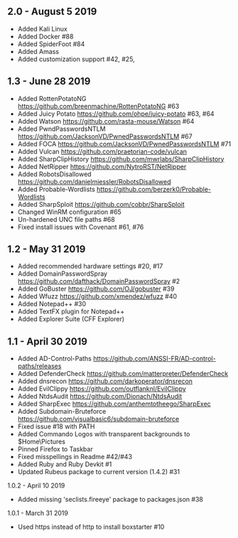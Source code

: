 ## 2.0 - August 5 2019
- Added Kali Linux
- Added Docker #88
- Added SpiderFoot #84
- Added Amass 
- Added customization support #42, #25, 

## 1.3 - June 28 2019
- Added RottenPotatoNG https://github.com/breenmachine/RottenPotatoNG #63
- Added Juicy Potato https://github.com/ohpe/juicy-potato #63, #64
- Added Watson https://github.com/rasta-mouse/Watson #64
- Added PwndPasswordsNTLM https://github.com/JacksonVD/PwnedPasswordsNTLM #67
- Added FOCA https://github.com/JacksonVD/PwnedPasswordsNTLM #71 
- Added Vulcan https://github.com/praetorian-code/vulcan
- Added SharpClipHistory https://github.com/mwrlabs/SharpClipHistory
- Added NetRipper https://github.com/NytroRST/NetRipper
- Added RobotsDisallowed https://github.com/danielmiessler/RobotsDisallowed
- Added Probable-Wordlists https://github.com/berzerk0/Probable-Wordlists
- Added SharpSploit https://github.com/cobbr/SharpSploit
- Changed WinRM configuration #65
- Un-hardened UNC file paths #68
- Fixed install issues with Covenant #61, #76

## 1.2 - May 31 2019
- Added recommended hardware settings #20, #17
- Added DomainPasswordSpray https://github.com/dafthack/DomainPasswordSpray #2
- Added GoBuster https://github.com/OJ/gobuster #39
- Added Wfuzz https://github.com/xmendez/wfuzz #40
- Added Notepad++ #30
- Added TextFX plugin for Notepad++
- Added Explorer Suite (CFF Explorer)

## 1.1 - April 30 2019
- Added AD-Control-Paths https://github.com/ANSSI-FR/AD-control-paths/releases
- Added DefenderCheck https://github.com/matterpreter/DefenderCheck
- Added dnsrecon https://github.com/darkoperator/dnsrecon
- Added EvilClippy https://github.com/outflanknl/EvilClippy
- Added NtdsAudit https://github.com/Dionach/NtdsAudit
- Added SharpExec https://github.com/anthemtotheego/SharpExec
- Added Subdomain-Bruteforce https://github.com/visualbasic6/subdomain-bruteforce
- Fixed issue #18 with PATH 
- Added Commando Logos with transparent backgrounds to $Home\Pictures
- Pinned Firefox to Taskbar
- Fixed misspellings in Readme #42/#43
- Added Ruby and Ruby Devkit #1
- Updated Rubeus package to current version (1.4.2) #31

1.0.2 - April 10 2019
- Added missing 'seclists.fireeye' package to packages.json #38

1.0.1 - March 31 2019
- Used https instead of http to install boxstarter #10
